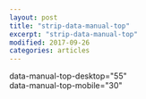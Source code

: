 ```yaml
---
layout: post
title: "strip-data-manual-top"
excerpt: "strip-data-manual-top"
modified: 2017-09-26
categories: articles
---
```

data-manual-top-desktop="55" <br>
data-manual-top-mobile="30" <br>
<div class="apester-strip" is-mobile-only="false" data-manual-top-desktop="55" data-manual-top-mobile="30" data-channel-tokens="574dc6c256ebacd453bb69ba" item-shape="square"
   item-size="medium" item-text-color="white" item-has-shadow="true" strip-background="white"></div>
<script async src="https://static.apester.com/js/sdk/latest/apester-sdk.js"></script>

<div class="apester-media" data-media-id="5eb3fdccd2ea6309ecc3fa6e" data-manual-top-desktop="55" data-manual-top-mobile="30" height="512"></div><script async src="https://static.apester.com/js/sdk/latest/apester-sdk.js"></script>

<div class="apester-media" data-media-id="5ea18e06044419599d2adf53" data-manual-top-desktop="55" data-manual-top-mobile="30" height="512"></div><script async src="https://static.apester.com/js/sdk/latest/apester-sdk.js"></script>
